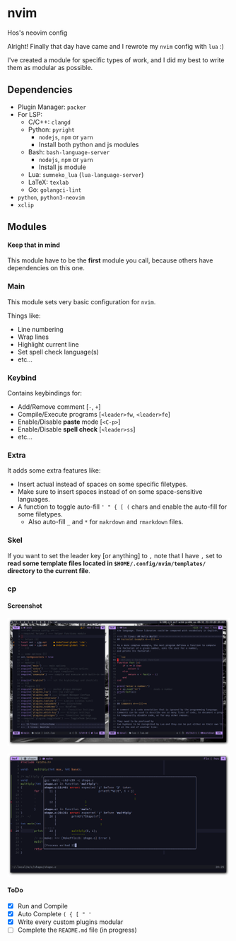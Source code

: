 # nvim
Hos's neovim config

Alright! Finally that day have came and I rewrote my `nvim` config with `lua` :)

I've created a module for specific types of work, and I did my best to write
them as modular as possible.

## Dependencies

- Plugin Manager: `packer`
- For LSP:
    - C/C++: `clangd`
    - Python: `pyright`
        - `nodejs`, `npm` or `yarn`
        - Install both python and js modules
    - Bash: `bash-language-server`
        - `nodejs`, `npm` or `yarn`
        - Install js module
    - Lua: `sumneko_lua` (`lua-language-server`)
    - LaTeX: `texlab`
    - Go: `golangci-lint`
- `python`, `python3-neovim`
- `xclip`

## Modules

#### Keep that in mind

This module have to be the **first** module you call, because others have
dependencies on this one.

### Main

This module sets very basic configuration for `nvim`.

Things like:

- Line numbering
- Wrap lines
- Highlight current line
- Set spell check language(s)
- etc...

### Keybind

Contains keybindings for:

- Add/Remove comment [`-`, `+`]
- Compile/Execute programs [`<leader>fw`, `<leader>fe`]
- Enable/Disable **paste** mode [`<C-p>`]
- Enable/Disable **spell check** [`<leader>ss`]
- etc...

### Extra

It adds some extra features like:

- Insert actual <tab> instead of spaces on
    some specific filetypes.
- Make sure to insert spaces instead of <tab>
    on some space-sensitive languages.
- A function to toggle auto-fill `' " { [ (` chars
    and enable the auto-fill for some filetypes.
    - Also auto-fill `_` and `*` for `makrdown` and `rmarkdown` files.

### Skel

If you want to set the leader key [or anything] to `,`
note that I have `,` set to **read some template files located in
`$HOME/.config/nvim/templates/` directory to the current file**.

### cp

#### Screenshot

![init-lua](shots/nvim-lua-md-treesitter.png)

![Floating Terminal](shots/floating-term.png)

#### ToDo

- [x] Run and Compile
- [x] Auto Complete `( { [ " '`
- [x] Write every custom plugins modular
- [ ] Complete the `README.md` file (in progress)
